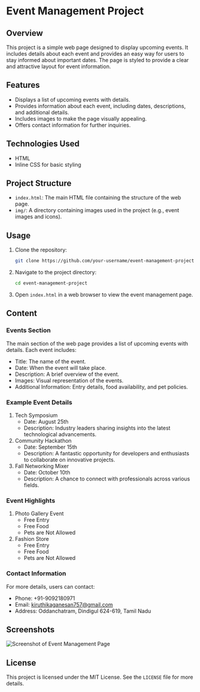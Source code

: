 # Event Management Project

## Overview

This project is a simple web page designed to display upcoming events. It includes details about each event and provides an easy way for users to stay informed about important dates. The page is styled to provide a clear and attractive layout for event information.

## Features

- Displays a list of upcoming events with details.
- Provides information about each event, including dates, descriptions, and additional details.
- Includes images to make the page visually appealing.
- Offers contact information for further inquiries.

## Technologies Used

- HTML
- Inline CSS for basic styling

## Project Structure

- `index.html`: The main HTML file containing the structure of the web page.
- `img/`: A directory containing images used in the project (e.g., event images and icons).

## Usage

1. Clone the repository:
    ```sh
    git clone https://github.com/your-username/event-management-project.git
    ```

2. Navigate to the project directory:
    ```sh
    cd event-management-project
    ```

3. Open `index.html` in a web browser to view the event management page.

## Content

### Events Section

The main section of the web page provides a list of upcoming events with details. Each event includes:

- Title: The name of the event.
- Date: When the event will take place.
- Description: A brief overview of the event.
- Images: Visual representation of the events.
- Additional Information: Entry details, food availability, and pet policies.

### Example Event Details

1. Tech Symposium
    - Date: August 25th
    - Description: Industry leaders sharing insights into the latest technological advancements.
2. Community Hackathon
    - Date: September 15th
    - Description: A fantastic opportunity for developers and enthusiasts to collaborate on innovative projects.
3. Fall Networking Mixer
    - Date: October 10th
    - Description: A chance to connect with professionals across various fields.

### Event Highlights

1. Photo Gallery Event
    - Free Entry
    - Free Food
    - Pets are Not Allowed
2. Fashion Store
    - Free Entry
    - Free Food
    - Pets are Not Allowed

### Contact Information

For more details, users can contact:

- Phone: +91-9092180971
- Email: kiruthikaganesan757@gmail.com
- Address: Oddanchatram, Dindigul 624-619, Tamil Nadu

## Screenshots

![Screenshot of Event Management Page](img/screenshot.png)

## License

This project is licensed under the MIT License. See the `LICENSE` file for more details.
